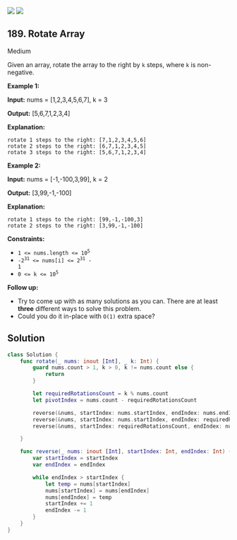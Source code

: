 [![](https://img.shields.io/github/stars/javadev/LeetCode-in-All?label=Stars&style=flat-square)](https://github.com/javadev/LeetCode-in-All)
[![](https://img.shields.io/github/forks/javadev/LeetCode-in-All?label=Fork%20me%20on%20GitHub%20&style=flat-square)](https://github.com/javadev/LeetCode-in-All/fork)

## 189\. Rotate Array

Medium

Given an array, rotate the array to the right by `k` steps, where `k` is non-negative.

**Example 1:**

**Input:** nums = [1,2,3,4,5,6,7], k = 3

**Output:** [5,6,7,1,2,3,4]

**Explanation:**

    rotate 1 steps to the right: [7,1,2,3,4,5,6]
    rotate 2 steps to the right: [6,7,1,2,3,4,5]
    rotate 3 steps to the right: [5,6,7,1,2,3,4] 

**Example 2:**

**Input:** nums = [-1,-100,3,99], k = 2

**Output:** [3,99,-1,-100]

**Explanation:**

    rotate 1 steps to the right: [99,-1,-100,3]
    rotate 2 steps to the right: [3,99,-1,-100] 

**Constraints:**

*   <code>1 <= nums.length <= 10<sup>5</sup></code>
*   <code>-2<sup>31</sup> <= nums[i] <= 2<sup>31</sup> - 1</code>
*   <code>0 <= k <= 10<sup>5</sup></code>

**Follow up:**

*   Try to come up with as many solutions as you can. There are at least **three** different ways to solve this problem.
*   Could you do it in-place with `O(1)` extra space?

## Solution

```swift
class Solution {
    func rotate(_ nums: inout [Int], _ k: Int) {
        guard nums.count > 1, k > 0, k != nums.count else {
            return
        }

        let requiredRotationsCount = k % nums.count
        let pivotIndex = nums.count - requiredRotationsCount

        reverse(&nums, startIndex: nums.startIndex, endIndex: nums.endIndex - 1)
        reverse(&nums, startIndex: nums.startIndex, endIndex: requiredRotationsCount - 1)
        reverse(&nums, startIndex: requiredRotationsCount, endIndex: nums.endIndex - 1)

    }

    func reverse(_ nums: inout [Int], startIndex: Int, endIndex: Int) {
        var startIndex = startIndex
        var endIndex = endIndex

        while endIndex > startIndex {
            let temp = nums[startIndex]
            nums[startIndex] = nums[endIndex]
            nums[endIndex] = temp
            startIndex += 1
            endIndex -= 1
        }
    }
}
```